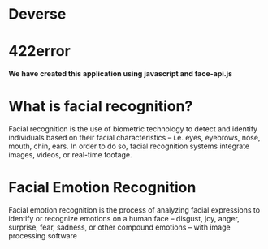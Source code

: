 # Deverse

# 422error

**We have created this application using javascript and face-api.js**

# What is facial recognition?
Facial recognition is the use of biometric technology to detect and identify individuals based on their facial characteristics – i.e. eyes, eyebrows, nose, mouth, chin, ears. In order to do so, facial recognition systems integrate images, videos, or real-time footage.

# Facial Emotion Recognition
Facial emotion recognition is the process of analyzing facial expressions to identify or recognize emotions on a human face – disgust, joy, anger, surprise, fear, sadness, or other compound emotions – with image processing software
